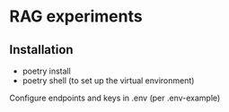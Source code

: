 # RAG experiments

## Installation

- poetry install
- poetry shell (to set up the virtual environment)

Configure endpoints and keys in .env (per .env-example)
